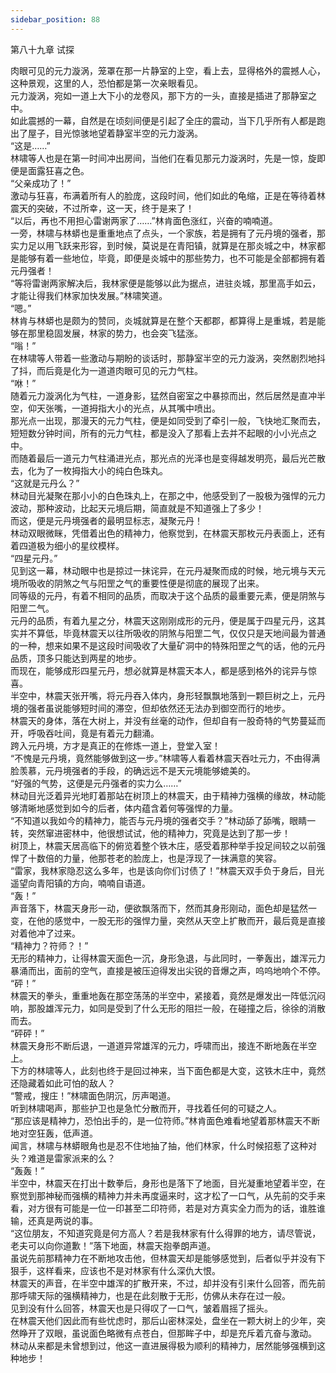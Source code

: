 ```yaml
---
sidebar_position: 88
---
```

 第八十九章 试探


肉眼可见的元力漩涡，笼罩在那一片静室的上空，看上去，显得格外的震撼人心，这种景观，这里的人，恐怕都是第一次亲眼看见。  
元力漩涡，宛如一道上大下小的龙卷风，那下方的一头，直接是插进了那静室之中。  
如此震撼的一幕，自然是在顷刻间便是引起了全庄的震动，当下几乎所有人都是跑出了屋子，目光惊骇地望着静室半空的元力漩涡。  
“这是……”  
林啸等人也是在第一时间冲出房间，当他们在看见那元力漩涡时，先是一惊，旋即便是面露狂喜之色。  
“父亲成功了！”  
激动与狂喜，布满着所有人的脸庞，这段时间，他们如此的龟缩，正是在等待着林震天的突破，不过所幸，这一天，终于是来了！  
“以后，再也不用担心雷谢两家了……”林肯面色涨红，兴奋的喃喃道。  
一旁，林啸与林蟒也是重重地点了点头，一个家族，若是拥有了元丹境的强者，那实力足以用飞跃来形容，到时候，莫说是在青阳镇，就算是在那炎城之中，林家都是能够有着一些地位，毕竟，即便是炎城中的那些势力，也不可能是全部都拥有着元丹强者！  
“等将雷谢两家解决后，我林家便是能够以此为据点，进驻炎城，那里高手如云，才能让得我们林家加快发展。”林啸笑道。  
“嗯。”  
林肯与林蟒也是颇为的赞同，炎城就算是在整个天都郡，都算得上是重城，若是能够在那里稳固发展，林家的势力，也会突飞猛涨。  
“嗡！”  
在林啸等人带着一些激动与期盼的谈话时，那静室半空的元力漩涡，突然剧烈地抖了抖，而后竟是化为一道道肉眼可见的元力气柱。  
“咻！”  
随着元力漩涡化为气柱，一道身影，猛然自密室之中暴掠而出，然后居然是直冲半空，仰天张嘴，一道拇指大小的光点，从其嘴中喷出。  
那光点一出现，那漫天的元力气柱，便是如同受到了牵引一般，飞快地汇聚而去，短短数分钟时间，所有的元力气柱，都是没入了那看上去并不起眼的小小光点之中。  
而随着最后一道元力气柱涌进光点，那光点的光泽也是变得越发明亮，最后光芒散去，化为了一枚拇指大小的纯白色珠丸。  
“这就是元丹么？”  
林动目光凝聚在那小小的白色珠丸上，在那之中，他感受到了一股极为强悍的元力波动，那种波动，比起天元境后期，简直就是不知道强上了多少！  
而这，便是元丹境强者的最明显标志，凝聚元丹！  
林动双眼微眯，凭借着出色的精神力，他察觉到，在林震天那枚元丹表面上，还有着四道极为细小的星纹模样。  
“四星元丹。”  
见到这一幕，林动眼中也是掠过一抹诧异，在元丹凝聚而成的时候，地元境与天元境所吸收的阴煞之气与阳罡之气的重要性便是彻底的展现了出来。  
同等级的元丹，有着不相同的品质，而取决于这个品质的最重要元素，便是阴煞与阳罡二气。  
元丹的品质，有着九星之分，林震天这刚刚成形的元丹，便是属于四星元丹，这其实并不算低，毕竟林震天以往所吸收的阴煞与阳罡二气，仅仅只是天地间最为普通的一种，想来如果不是这段时间吸收了大量矿洞中的特殊阳罡之气的话，他的元丹品质，顶多只能达到两星的地步。  
而现在，能够成形四星元丹，想必就算是林震天本人，都是感到格外的诧异与惊喜。  
半空中，林震天张开嘴，将元丹吞入体内，身形轻飘飘地落到一颗巨树之上，元丹境的强者虽说能够短时间的滞空，但却依然还无法办到御空而行的地步。  
林震天的身体，落在大树上，并没有丝毫的动作，但却自有一股奇特的气势蔓延而开，呼吸吞吐间，竟是有着元力翻涌。  
跨入元丹境，方才是真正的在修炼一道上，登堂入室！  
“不愧是元丹境，竟然能够做到这一步。”林啸等人看着林震天吞吐元力，不由得满脸羡慕，元丹境强者的手段，的确远远不是天元境能够媲美的。  
“好强的气势，这便是元丹强者的实力么……”  
林动目光泛着异光地盯着那站在树顶上的林震天，由于精神力强横的缘故，林动能够清晰地感觉到如今的后者，体内蕴含着何等强悍的力量。  
“不知道以我如今的精神力，能否与元丹境的强者交手？”林动舔了舔嘴，眼睛一转，突然窜进密林中，他很想试试，他的精神力，究竟是达到了那一步！  
树顶上，林震天居高临下的俯览着整个铁木庄，感受着那种举手投足间较之以前强悍了十数倍的力量，他那苍老的脸庞上，也是浮现了一抹满意的笑容。  
“雷家，我林家隐忍这么多年，也是该向你们讨债了！”林震天双手负于身后，目光遥望向青阳镇的方向，喃喃自语道。  
“轰！”  
声音落下，林震天身形一动，便欲飘落而下，然而其身形刚动，面色却是猛然一变，在他的感觉中，一股无形的强悍力量，突然从天空上扩散而开，最后竟是直接对着他冲了过来。  
“精神力？符师？！”  
无形的精神力，让得林震天面色一沉，身形急退，与此同时，一拳轰出，雄浑元力暴涌而出，面前的空气，直接是被压迫得发出尖锐的音爆之声，呜呜地响个不停。  
“砰！”  
林震天的拳头，重重地轰在那空荡荡的半空中，紧接着，竟然是爆发出一阵低沉闷响，那股雄浑元力，如同是受到了什么无形的阻拦一般，在碰撞之后，徐徐的消散而去。  
“砰砰！”  
林震天身形不断后退，一道道异常雄浑的元力，呼啸而出，接连不断地轰在半空上。  
下方的林啸等人，此刻也终于是回过神来，当下面色都是大变，这铁木庄中，竟然还隐藏着如此可怕的敌人？  
“警戒，搜庄！”林啸面色阴沉，厉声喝道。  
听到林啸喝声，那些护卫也是急忙分散而开，寻找着任何的可疑之人。  
“那应该是精神力，恐怕出手的，是一位符师。”林肯面色难看地望着那林震天不断地对空狂轰，低声道。  
闻言，林啸与林蟒眼角也是忍不住地抽了抽，他们林家，什么时候招惹了这种对头？难道是雷家派来的么？  
“轰轰！”  
半空中，林震天在打出十数拳后，身形也是落下了地面，目光凝重地望着半空，在察觉到那神秘而强横的精神力并未再度逼来时，这才松了一口气，从先前的交手来看，对方很有可能是一位一印甚至二印符师，若是对方真实全力而为的话，谁胜谁输，还真是两说的事。  
“这位朋友，不知道究竟是何方高人？若是我林家有什么得罪的地方，请尽管说，老夫可以向你道歉！”落下地面，林震天抱拳朗声道。  
虽说先前那精神力在不断地攻击他，但林震天却是能够感觉到，后者似乎并没有下狠手，这样看来，应该也不是对林家有什么深仇大恨。  
林震天的声音，在半空中雄浑的扩散开来，不过，却并没有引来什么回答，而先前那呼啸天际的强横精神力，也是在此刻散于无形，仿佛从未存在过一般。  
见到没有什么回答，林震天也是只得叹了一口气，皱着眉摇了摇头。  
在林震天他们因此而有些忧虑时，那后山密林深处，盘坐在一颗大树上的少年，突然睁开了双眼，虽说面色略微有点苍白，但那眸子中，却是充斥着亢奋与激动。  
林动从来都是未曾想到过，他这一直进展得极为顺利的精神力，居然能够强横到这种地步！  
  
  
